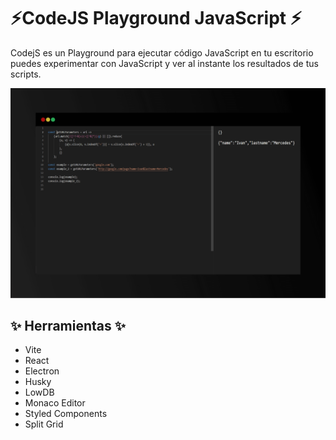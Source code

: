 # ⚡CodeJS Playground JavaScript ⚡

CodejS es un Playground para ejecutar código JavaScript en tu escritorio puedes experimentar con JavaScript y ver al instante los resultados de tus scripts.

![alt](./codejs-screenshot.png)

## ✨ Herramientas ✨

- Vite
- React
- Electron
- Husky
- LowDB
- Monaco Editor
- Styled Components
- Split Grid
